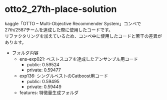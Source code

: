 # otto2_27th-place-solution
kaggle「OTTO – Multi-Objective Recommender System」コンペで27th/2587チームを達成した際に使用したコードです。  
リファクタリングを加えているため、コンペ中に使用したコードと若干の差異があります。  

- フォルダ内容
  - ens-exp021: ベストスコアを達成したアンサンブル用コード
    - public: 0.59524
    - private: 0.59477
  - exp136: シングルベストのCatboost用コード
    - public: 0.59495
    - private: 0.59449
  - features: 特徴量生成フォルダ